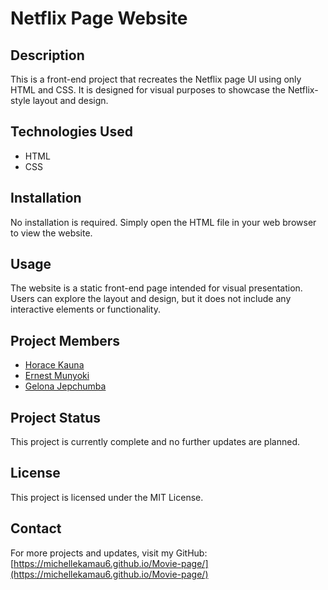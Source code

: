 # Netflix Page Website

## Description
This is a front-end project that recreates the Netflix page UI using only HTML and CSS. It is designed for visual purposes to showcase the Netflix-style layout and design.

## Technologies Used
- HTML  
- CSS

## Installation
No installation is required. Simply open the HTML file in your web browser to view the website.

## Usage
The website is a static front-end page intended for visual presentation. Users can explore the layout and design, but it does not include any interactive elements or functionality.

## Project Members
 - [Horace Kauna](https://github.com/horacekauna)
- [Ernest Munyoki](https://github.com/ernestmunyoki)
- [Gelona Jepchumba](https://github.com/gelonajepchumba) 

## Project Status
This project is currently complete and no further updates are planned.

## License
This project is licensed under the MIT License.

## Contact
For more projects and updates, visit my GitHub:  
[https://michellekamau6.github.io/Movie-page/](https://michellekamau6.github.io/Movie-page/)